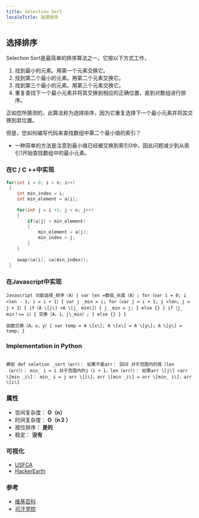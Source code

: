 ```yaml
---
title: Selection Sort
localeTitle: 选择排序
---
```

## 选择排序

Selection Sort是最简单的排序算法之一。它按以下方式工作，

1.  找到最小的元素。用第一个元素交换它。
2.  找到第二个最小的元素。用第二个元素交换它。
3.  找到第三个最小的元素。用第三个元素交换它。
4.  重复查找下一个最小元素并将其交换到相应的正确位置，直到对数组进行排序。

正如您所猜测的，此算法称为选择排序，因为它重复选择下一个最小元素并将其交换到其位置。

但是，您如何编写代码来查找数组中第二个最小值的索引？

*   一种简单的方法是注意到最小值已经被交换到索引0中，因此问题减少到从索引1开始查找数组中的最小元素。

### 在C / C ++中实现

```C
for(int i = 0; i < n; i++) 
 { 
    int min_index = i; 
    int min_element = a[i]; 
 
    for(int j = i +1; j < n; j++) 
    { 
        if(a[j] < min_element) 
        { 
            min_element = a[j]; 
            min_index = j; 
        } 
    } 
 
    swap(&a[i], &a[min_index]); 
 } 
```

### 在Javascript中实现

```
Javascript 功能选择_排序（A）{ var len =数组_长度（A）; for（var i = 0; i <len - 1; i = i + 1）{ var j _min = i; for（var j = i + 1; j <len; j = j + 1）{ if（A \[j\] <A \[j_ min\]）{ j _min = j; } else {} } if（j_ min！== i）{ 交换（A，i，j\_min）; } else {} } }

函数交换（A，x，y）{ var temp = A \[x\]; A \[x\] = A \[y\]; A \[y\] = temp; }
```
### Implementation in Python 
```

蟒蛇 def seletion _sort（arr）： 如果不是arr： 回归 对于范围内的我（len（arr））： min_ i = i 对于范围内的j（i + 1，len（arr））： 如果arr \[j\] <arr \[min _i\]： min_ i = j arr \[i\]，arr \[min _i\] = arr \[min_ i\]，arr \[i\] 
```

### 属性

*   空间复杂度： **O（n）**
*   时间复杂度： **O（n 2 ）**
*   按位排序： **是的**
*   稳定： **没有**

### 可视化

*   [USFCA](https://www.cs.usfca.edu/~galles/visualization/ComparisonSort.html)
*   [HackerEarth](https://www.hackerearth.com/practice/algorithms/sorting/selection-sort/visualize/)

### 参考

*   [维基百科](https://en.wikipedia.org/wiki/Selection_sort)
*   [可汗学院](https://www.khanacademy.org/computing/computer-science/algorithms#sorting-algorithms)
